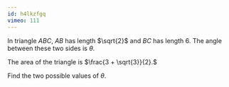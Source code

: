 ```yaml
---
id: h4lkzfgq
vimeo: 111
---
```


In triangle $ABC,$ $AB$ has length $\sqrt{2}$ and $BC$ has length $6.$ The angle between these two sides is $\theta.$

The area of the triangle is $\frac{3 + \sqrt{3}}{2}.$

Find the two possible values of $\theta.$
